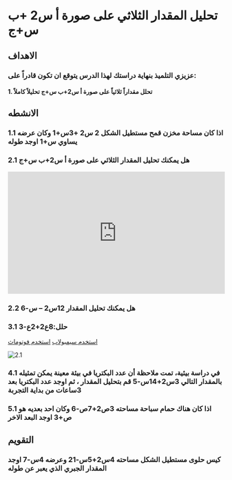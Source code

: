 # تحليل المقدار الثلاثي على صورة أ س2 +ب س+ج

## الاهداف

### عزيزي التلميذ بنهاية دراستك لهذا الدرس يتوقع ان تكون قادراً على:

#### 1. تحلل مقداراً ثلاثياً على صورة أ س2+ب س+ج تحليلاً كاملاً

## الانشطه

### 1.1 اذا كان مساحة مخزن قمح مستطيل الشكل 2 س2 +3س+1 وكان عرضه يساوي س+1 اوجد طوله

### 2.1 هل يمكنك تحليل المقدار الثلاثي على صورة أ س2+ب س+ج

<div style="position: relative; padding-bottom: 56.25%; height: 0; overflow: hidden;">
  <iframe style="position: absolute; top: 0; left: 0; width: 100%; height: 100%;" src="https://www.youtube.com/embed/1CRFGhbt3ps" frameborder="0" allow="accelerometer; autoplay; clipboard-write; encrypted-media; gyroscope; picture-in-picture" allowfullscreen></iframe>
</div>

### 2.2 هل يمكنك تحليل المقدار 12س2 – س-6

### 3.1 حلل:8ع2+2ع-3

<a href="https://ar.symbolab.com/" target="_blank">استخدم سيمبولاب</a>
<a href="https://photomath.com/install/" target="_blank">استخدم فوتوماث</a>

![2.1](https://1.bp.blogspot.com/-9x3_oarp9GI/YFx1QpNYEtI/AAAAAAAAB40/p40hEik6FvMogPSGFxg1oOV8Hml_5E8JwCLcBGAsYHQ/s1076/%25D8%25A7%25D9%2585%25D8%25AA%25D8%25AD%25D8%25A7%25D9%2586%2B%25D8%25A7%25D9%2584%25D8%25AF%25D8%25B1%25D8%25B3.png)

### 4.1 في دراسة بيئية، تمت ملاحظة أن عدد البكتريا في بيئة معينة يمكن تمثيله بالمقدار التالي 3س2+14س-5 قم بتحليل المقدار ، ثم اوجد عدد البكتريا بعد 3ساعات من بداية التجربة

### 5.1 اذا كان هناك حمام سباحة مساحته 3ص2+7ص-6 وكان احد بعديه هو ص+3 اوجد البعد الاخر

## التقويم

### كيس حلوى مستطيل الشكل مساحته 4س2+5س-21 وعرضه 4س-7 اوجد المقدار الجبري الذي يعبر عن طوله

